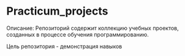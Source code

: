 # Practicum_projects

Описание:
Репозиторий содержит коллекцию учебных проектов, созданных в процессе обучения программированию. 

Цель репозитория - демонстрация навыков
